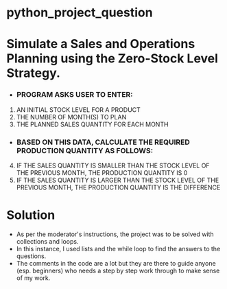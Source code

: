 # python_project_question

# Simulate a Sales and Operations Planning using the Zero-Stock Level Strategy.

- ### PROGRAM ASKS USER TO ENTER:
1. AN INITIAL STOCK LEVEL FOR A PRODUCT
2. THE NUMBER OF MONTH(S) TO PLAN
3. THE PLANNED SALES QUANTITY FOR EACH MONTH
- ### BASED ON THIS DATA, CALCULATE THE REQUIRED PRODUCTION QUANTITY AS FOLLOWS:
4. IF THE SALES QUANTITY IS SMALLER THAN THE STOCK LEVEL OF THE PREVIOUS MONTH, THE PRODUCTION QUANTITY IS 0
5. IF THE SALES QUANTITY IS LARGER THAN THE STOCK LEVEL OF THE PREVIOUS MONTH, THE PRODUCTION QUANTITY IS THE DIFFERENCE

# Solution

- As per the moderator's instructions, the project was to be solved with collections and loops.
- In this instance, I used lists and the while loop to find the answers to the questions.
- The comments in the code are a lot but they are there to guide anyone (esp. beginners) who needs a step by step work through to make sense of my work.
